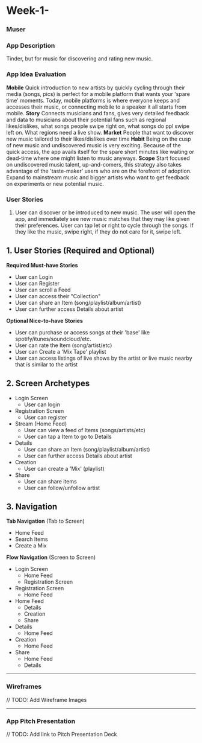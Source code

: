 # Week-1-

### Muser

### App Description
Tinder, but for music for discovering and rating new music.

### App Idea Evaluation
**Mobile** Quick introduction to new artists by quickly cycling through their media (songs, pics) is perfect for a mobile platform that wants your 'spare time' moments. Today, mobile platforms is where everyone keeps and accesses their music, or connecting mobile to a speaker it all starts from mobile.
**Story** Connects musicians and fans, gives very detailed feedback and data to musicians about their potential fans such as regional likes/dislikes, what songs people swipe right on, what songs do ppl swipe left on. What regions need a live show.
**Market**  People that want to discover new music tailored to their likes/dislikes over time
**Habit** Being on the cusp of new music and undiscovered music is very exciting. Because of the quick access, the app avails itself for the spare short minutes like waiting or dead-time where one might listen to music anyways.
**Scope** Start focused on undiscovered music talent, up-and-comers, this strategy also takes advantage of the 'taste-maker' users who are on the forefront of adoption.  Expand to mainstream music and bigger artists who want to get feedback on experiments or new potential music.

### User Stories
1. User can discover or be introduced to new music.  The user will open the app, and immediately see new music matches that they may like given their preferences.  User can tap let or right to cycle through the songs.  If they like the music, swipe right, if they do not care for it, swipe left.

## 1. User Stories (Required and Optional)

**Required Must-have Stories**

 * User can Login
 * User can Register
 * User can scroll a Feed
 * User can access their "Collection"
 * User can share an Item (song/playlist/album/artist)
 * User can further access Details about artist


**Optional Nice-to-have Stories**

 *  User can purchase or access songs at their 'base' like spotify/itunes/soundcloud/etc.
 *  User can rate the Item (song/artist/etc)
 *  User can Create a 'Mix Tape' playlist
 *  User can access listings of live shows by the artist or live music nearby that is similar to the artist

## 2. Screen Archetypes

 * Login Screen
     * User can login
 * Registration Screen
     * User can register
 * Stream (Home Feed)
     * User can view a feed of Items (songs/artists/etc)
     * User can tap a Item to go to Details
 * Details
     * User can share an Item (song/playlist/album/artist)
     * User can further access Details about artist
 * Creation
     * User can create a 'Mix' (playlist)
 * Share
     * User can share items
     * User can follow/unfollow artist

## 3. Navigation

**Tab Navigation** (Tab to Screen)

 * Home Feed
 * Search Items
 * Create a Mix

**Flow Navigation** (Screen to Screen)

 * Login Screen
     * Home Feed
     * Registration Screen
 * Registration Screen
     * Home Feed
 * Home Feed
     * Details
     * Creation
     * Share
 * Details
     * Home Feed
 * Creation
     * Home Feed
 * Share
     * Home Feed
     * Details


---

### Wireframes
// TODO: Add Wireframe Images

---

### App Pitch Presentation
// TODO: Add link to Pitch Presentation Deck


